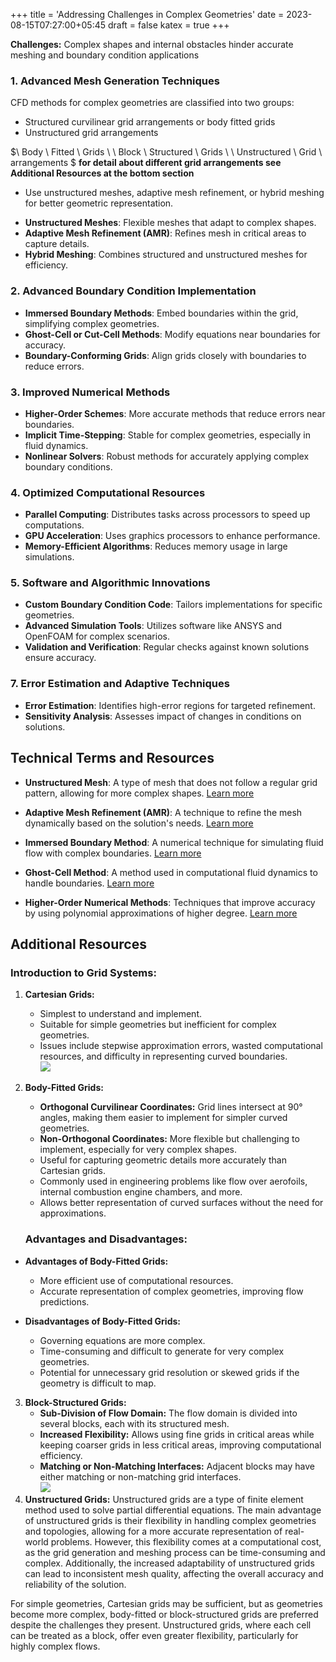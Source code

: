 +++
title = 'Addressing Challenges in Complex Geometries'
date = 2023-08-15T07:27:00+05:45
draft = false
katex = true
+++

**Challenges:** Complex shapes and internal obstacles hinder accurate meshing and boundary condition applications


### 1. Advanced Mesh Generation Techniques

CFD methods for complex geometries are  classified into two groups:  
- Structured curvilinear grid arrangements or body fitted grids
- Unstructured grid arrangements 


$\ Body \ Fitted \ Grids \ \  Block \ Structured \ Grids \ \ Unstructured \ Grid \ arrangements $
**for detail about different grid arrangements see Additional Resources at the bottom section**
* Use unstructured meshes, adaptive mesh refinement, or hybrid meshing for better geometric representation.  

 
- **Unstructured Meshes**: Flexible meshes that adapt to complex shapes.
- **Adaptive Mesh Refinement (AMR)**: Refines mesh in critical areas to capture details.
- **Hybrid Meshing**: Combines structured and unstructured meshes for efficiency.

### 2. Advanced Boundary Condition Implementation  

- **Immersed Boundary Methods**: Embed boundaries within the grid, simplifying complex geometries.
- **Ghost-Cell or Cut-Cell Methods**: Modify equations near boundaries for accuracy.
- **Boundary-Conforming Grids**: Align grids closely with boundaries to reduce errors.

### 3. Improved Numerical Methods

- **Higher-Order Schemes**: More accurate methods that reduce errors near boundaries.
- **Implicit Time-Stepping**: Stable for complex geometries, especially in fluid dynamics.
- **Nonlinear Solvers**: Robust methods for accurately applying complex boundary conditions.

### 4. Optimized Computational Resources

- **Parallel Computing**: Distributes tasks across processors to speed up computations.
- **GPU Acceleration**: Uses graphics processors to enhance performance.
- **Memory-Efficient Algorithms**: Reduces memory usage in large simulations.


### 5. Software and Algorithmic Innovations

- **Custom Boundary Condition Code**: Tailors implementations for specific geometries.
- **Advanced Simulation Tools**: Utilizes software like ANSYS and OpenFOAM for complex scenarios.
- **Validation and Verification**: Regular checks against known solutions ensure accuracy.

### 7. Error Estimation and Adaptive Techniques

- **Error Estimation**: Identifies high-error regions for targeted refinement.
- **Sensitivity Analysis**: Assesses impact of changes in conditions on solutions.

## Technical Terms and Resources



- **Unstructured Mesh**: A type of mesh that does not follow a regular grid pattern, allowing for more complex shapes. [Learn more](https://en.wikipedia.org/wiki/Unstructured_mesh)
  
- **Adaptive Mesh Refinement (AMR)**: A technique to refine the mesh dynamically based on the solution's needs. [Learn more](https://en.wikipedia.org/wiki/Adaptive_mesh_refinement)

- **Immersed Boundary Method**: A numerical technique for simulating fluid flow with complex boundaries. [Learn more](https://en.wikipedia.org/wiki/Immersed_boundary_method)

- **Ghost-Cell Method**: A method used in computational fluid dynamics to handle boundaries. [Learn more](https://en.wikipedia.org/wiki/Ghost_cell)

- **Higher-Order Numerical Methods**: Techniques that improve accuracy by using polynomial approximations of higher degree. [Learn more](https://en.wikipedia.org/wiki/Higher-order_methods)

## Additional Resources



### Introduction to Grid Systems:
1. **Cartesian Grids:** 
   - Simplest to understand and implement.
   - Suitable for simple geometries but inefficient for complex geometries.
   - Issues include stepwise approximation errors, wasted computational resources, and difficulty in representing curved boundaries.  
![](https://static.wixstatic.com/media/a27d24_c6fe6fa7c6084836a5224872decd5045~mv2.jpg/v1/fill/w_798,h_507,al_c,q_85,enc_auto/a27d24_c6fe6fa7c6084836a5224872decd5045~mv2.jpg)

2. **Body-Fitted Grids:**
   - **Orthogonal Curvilinear Coordinates:** Grid lines intersect at 90° angles, making them easier to implement for simpler curved geometries.
   - **Non-Orthogonal Coordinates:** More flexible but challenging to implement, especially for very complex shapes.
   - Useful for capturing geometric details more accurately than Cartesian grids.
   - Commonly used in engineering problems like flow over aerofoils, internal combustion engine chambers, and more.
   - Allows better representation of curved surfaces without the need for approximations.
   ### Advantages and Disadvantages:
- **Advantages of Body-Fitted Grids:**
  - More efficient use of computational resources.
  - Accurate representation of complex geometries, improving flow predictions.  
 
- **Disadvantages of Body-Fitted Grids:**
  - Governing equations are more complex.
  - Time-consuming and difficult to generate for very complex geometries.
  - Potential for unnecessary grid resolution or skewed grids if the geometry is difficult to map.


3. **Block-Structured Grids:**
   - **Sub-Division of Flow Domain:** The flow domain is divided into several blocks, each with its structured mesh.
   - **Increased Flexibility:** Allows using fine grids in critical areas while keeping coarser grids in less critical areas, improving computational efficiency.
   - **Matching or Non-Matching Interfaces:** Adjacent blocks may have either matching or non-matching grid interfaces.  
![](https://static.wixstatic.com/media/a27d24_09ee9a2e86624a8da3419caa9cb88814~mv2.jpg/v1/fill/w_925,h_329,al_c,q_80,usm_0.66_1.00_0.01,enc_auto/a27d24_09ee9a2e86624a8da3419caa9cb88814~mv2.jpg) 
4. **Unstructured Grids:**
Unstructured grids are a type of finite element method used to solve partial differential equations. The main advantage of unstructured grids is their flexibility in handling complex geometries and topologies, allowing for a more accurate representation of real-world problems. However, this flexibility comes at a computational cost, as the grid generation and meshing process can be time-consuming and complex. Additionally, the increased adaptability of unstructured grids can lead to inconsistent mesh quality, affecting the overall accuracy and reliability of the solution.


For simple geometries, Cartesian grids may be sufficient, but as geometries become more complex, body-fitted or block-structured grids are preferred despite the challenges they present. Unstructured grids, where each cell can be treated as a block, offer even greater flexibility, particularly for highly complex flows.

